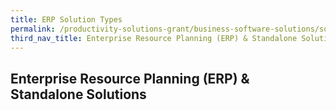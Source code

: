 ```yaml
---
title: ERP Solution Types
permalink: /productivity-solutions-grant/business-software-solutions/solution-types
third_nav_title: Enterprise Resource Planning (ERP) & Standalone Solutions
---
```


## Enterprise Resource Planning (ERP) & Standalone Solutions


